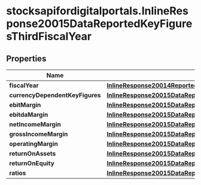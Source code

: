 # stocksapifordigitalportals.InlineResponse20015DataReportedKeyFiguresThirdFiscalYear

## Properties

Name | Type | Description | Notes
------------ | ------------- | ------------- | -------------
**fiscalYear** | [**InlineResponse20014ReportedKeyFiguresFirstFiscalYearFiscalYear**](InlineResponse20014ReportedKeyFiguresFirstFiscalYearFiscalYear.md) |  | [optional] 
**currencyDependentKeyFigures** | [**InlineResponse20015DataReportedKeyFiguresFirstFiscalYearCurrencyDependentKeyFigures**](InlineResponse20015DataReportedKeyFiguresFirstFiscalYearCurrencyDependentKeyFigures.md) |  | [optional] 
**ebitMargin** | [**InlineResponse20015DataReportedKeyFiguresFirstFiscalYearEbitMargin**](InlineResponse20015DataReportedKeyFiguresFirstFiscalYearEbitMargin.md) |  | [optional] 
**ebitdaMargin** | [**InlineResponse20015DataReportedKeyFiguresFirstFiscalYearEbitdaMargin**](InlineResponse20015DataReportedKeyFiguresFirstFiscalYearEbitdaMargin.md) |  | [optional] 
**netIncomeMargin** | [**InlineResponse20015DataReportedKeyFiguresFirstFiscalYearNetIncomeMargin**](InlineResponse20015DataReportedKeyFiguresFirstFiscalYearNetIncomeMargin.md) |  | [optional] 
**grossIncomeMargin** | [**InlineResponse20015DataReportedKeyFiguresFirstFiscalYearGrossIncomeMargin**](InlineResponse20015DataReportedKeyFiguresFirstFiscalYearGrossIncomeMargin.md) |  | [optional] 
**operatingMargin** | [**InlineResponse20015DataReportedKeyFiguresFirstFiscalYearOperatingMargin**](InlineResponse20015DataReportedKeyFiguresFirstFiscalYearOperatingMargin.md) |  | [optional] 
**returnOnAssets** | [**InlineResponse20015DataReportedKeyFiguresFirstFiscalYearReturnOnAssets**](InlineResponse20015DataReportedKeyFiguresFirstFiscalYearReturnOnAssets.md) |  | [optional] 
**returnOnEquity** | [**InlineResponse20015DataReportedKeyFiguresFirstFiscalYearReturnOnEquity**](InlineResponse20015DataReportedKeyFiguresFirstFiscalYearReturnOnEquity.md) |  | [optional] 
**ratios** | [**InlineResponse20015DataReportedKeyFiguresFirstFiscalYearRatios**](InlineResponse20015DataReportedKeyFiguresFirstFiscalYearRatios.md) |  | [optional] 


